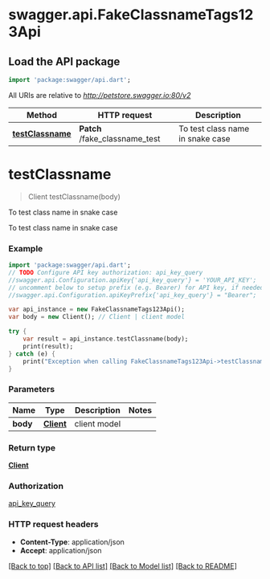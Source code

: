 # swagger.api.FakeClassnameTags123Api

## Load the API package
```dart
import 'package:swagger/api.dart';
```

All URIs are relative to *http://petstore.swagger.io:80/v2*

Method | HTTP request | Description
------------- | ------------- | -------------
[**testClassname**](FakeClassnameTags123Api.md#testClassname) | **Patch** /fake_classname_test | To test class name in snake case


# **testClassname**
> Client testClassname(body)

To test class name in snake case

To test class name in snake case

### Example 
```dart
import 'package:swagger/api.dart';
// TODO Configure API key authorization: api_key_query
//swagger.api.Configuration.apiKey{'api_key_query'} = 'YOUR_API_KEY';
// uncomment below to setup prefix (e.g. Bearer) for API key, if needed
//swagger.api.Configuration.apiKeyPrefix{'api_key_query'} = "Bearer";

var api_instance = new FakeClassnameTags123Api();
var body = new Client(); // Client | client model

try { 
    var result = api_instance.testClassname(body);
    print(result);
} catch (e) {
    print("Exception when calling FakeClassnameTags123Api->testClassname: $e\n");
}
```

### Parameters

Name | Type | Description  | Notes
------------- | ------------- | ------------- | -------------
 **body** | [**Client**](Client.md)| client model | 

### Return type

[**Client**](Client.md)

### Authorization

[api_key_query](../README.md#api_key_query)

### HTTP request headers

 - **Content-Type**: application/json
 - **Accept**: application/json

[[Back to top]](#) [[Back to API list]](../README.md#documentation-for-api-endpoints) [[Back to Model list]](../README.md#documentation-for-models) [[Back to README]](../README.md)

